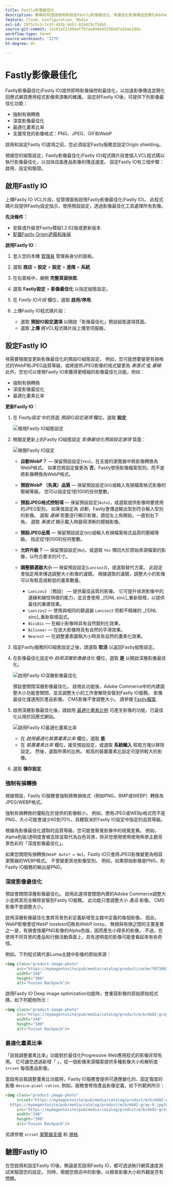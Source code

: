 ```yaml
---
title: Fastly影像最佳化
description: 瞭解如何透過啟用和設定Fastly影像最佳化，來最佳化影像傳送並簡化Adobe Commerce網站的影像管理。
feature: Cloud, Configuration, Media
exl-id: 20f5c5c3-7c43-493b-b651-82b023cf5db5
source-git-commit: 7a181af2149eef7bfaed4dd4d256b8fa19ae1dda
workflow-type: tm+mt
source-wordcount: '1275'
ht-degree: 0%

---
```


# Fastly影像最佳化

Fastly影像最佳化(Fastly IO)提供即時影像操控和最佳化，以加速影像傳送並簡化回應式網頁應用程式影像來源集的維護。 設定好Fastly IO後，可提供下列影像最佳化功能：

- 強制有損轉換
- 深度影像最佳化
- 最適化畫素比率
- 支援常見的影像格式：PNG、JPEG、GIF和WebP

啟用和設定Fastly IO選項之前，您必須設定Fastly服務並設定Origin shielding。

根據您的組態設定，Fastly影像最佳化(Fastly IO)程式碼片段會插入VCL程式碼以執行影像最佳化，以加快店面產品影像的傳送速度。 設定Fastly IO有三個步驟：啟用、設定和驗證。

## 啟用Fastly IO

上傳Fastly IO VCL片段，從管理面板啟用Fastly影像最佳化(Fastly IO)。 此程式碼片段提供Fastly設定指示，使用預設設定，透過影像最佳化工具處理所有影像。

**先決條件：**

- 安裝或升級至Fastly模組1.2.62版或更新版本
- [配置Fastly Origin遮蔽和後端](fastly-custom-cache-configuration.md#configure-back-ends-and-origin-shielding)

**啟用Fastly IO**：

1. 登入您的本機 [管理員](../../get-started/onboarding.md#access-your-admin-panel) 管理員身分的面板。

1. 選取 **商店** > **設定** > **設定** > **進階** > **系統**.

1. 在右窗格中，展開 **完整頁面快取**.

1. 選取 **Fastly設定** > **影像最佳化** 以指定組態設定。

1. 在 _Fastly IO片段_ 欄位，選取 **啟用/停用**.

1. 上傳Fastly IO程式碼片段：

   - 選取 **預設IO設定選項** 以開啟「影像最佳化」預設組態選項頁面。
   - 選取 **上傳** 將VCL程式碼片段上傳至伺服器。

## 設定Fastly IO

視需要檢閱並更新影像最佳化的預設IO組態設定。 例如，您可能想要變更有損格式的WebP和JPEG品質等級，或將提供JPEG影像的格式變更為 _漸進式_ 或 _基線_. 此外，您也可以使用Fastly IO來獲得更精細的影像最佳化功能，例如：

- 強制有損轉換
- 深度影像最佳化
- 最適化畫素比率

**更新Fastly IO**：

1. 在 _Fastly設定_ 中的頁面 _預設IO設定選項_ 欄位，選取 **設定**.

   ![檢視Fastly IO組態設定](../../assets/cdn/fastly-io-default-config.png)

1. 檢閱並更新上的Fastly IO組態設定 _影像最佳化預設設定選項_ 頁面：

   ![檢閱Fastly IO設定](../../assets/cdn/fastly-io-config-options.png)

   - **自動WebP？** — 保留預設設定(`Yes`)，在支援的瀏覽器中將影像轉換為WebP格式。 如果您將設定變更為 **否**，Fastly使用影像檔案型別，而不是將影像轉換為WebP格式。

   - **預設WebP （失真）品質** — 保留預設設定(`85`)或輸入有損檔案格式影像的壓縮等級。 您可以指定從1到100的任何整數。

   - **預設JPEG格式控制項**  — 保留預設設定(`Auto`)，或選取提供影像時要使用的JPEG型別。 如果值設定為 _自動_，Fastly會傳送輸出型別符合輸入型別的影像。 選取 _基線_ 若要逐行顯示影像，請從左上角開始，一直到右下角。 選取 _漸進式_ 顯示載入時變得清晰的模糊影像。

   - **預設JPEG品質** — 保留預設設定(`85`)或輸入有損檔案格式品質的壓縮等級。 指定從1到100的任何整數。

   - **允許升級？** — 保留預設設定(`No`)，或選取 `Yes` 傳回大於原始來源檔案的影像，以符合要求的尺寸。

   - **調整篩選器大小** — 保留預設設定(`Lancsoz3`)，或選取替代方案。 此設定會指定用來傳送調整大小影像的濾鏡。 根據選取的濾鏡，調整大小的影像可以有較高或較低的畫素數量。

      - `Lanczos3` （預設） — 提供最佳品質的影像。 它可提升偵測影像中的邊緣和線性特徵的能力，並且會使用 _[!DNL sinc]_重新取樣，以提供最佳的重建效果。
      - `Lanczos2` — 使用與相同的篩選器 `Lancsoz3` 但較不精確的 _[!DNL sinc]_重新取樣函式。
      - `Bicubic` — 在縮小影像時具有自然銳利化效果。
      - `Bilinear` — 在放大影像時具有自然的平滑效果。
      - `Nearest` — 在調整畫素圖稿大小時具有自然的畫素化效果。

1. 指定Fastly服務的IO組態設定之後，請選取 **取消** 以返回Fastly組態設定。

1. 在影像最佳化設定中 _啟用深層影像最佳化_ 欄位，選取 **是** 以開啟深層影像最佳化。

   ![啟用Fastly IO深層影像最佳化](../../assets/cdn/fastly-io-deep-image-config.png)

   預設會關閉深層影像最佳化。 啟用此功能後，Adobe Commerce中的內建調整大小功能會關閉，並且調整大小的工作會解除安裝到Fastly IO服務。 影像最佳化僅適用於產品影像。 CMS影像不會調整大小。 請參閱 [Fastly檔案](#deep-image-optimization).

1. 啟用深層影像最佳化後，請啟用 [最適化畫素比例](#adaptive-pixel-ratios) 可產生影像的功能，已最佳化以用於回應式網站。

   ![啟用Fastly IO最適化畫素比率](../../assets/cdn/fastly-io-config-adaptive-pixel.png)

   - 在 _啟用最適化裝置畫素比率_ 欄位，選取 **是**.
   - 在 _裝置畫素比率_ 欄位，接受預設設定，或選取 **系統輸入** 核取方塊以移除設定。 然後，選取所需的比例。 較高的裝置畫素比設定可提供較大的影像。

1. 選取 **儲存設定**.

### 強制有損轉換

根據預設，Fastly IO服務會強制將無損格式（例如PNG、BMP或WEBP）轉換為JPEG/WEBP格式。

強制有損轉換的優點在於提供的影像較小。
例如，使用JPEG或WEBp格式而不是PNG，大小可能會減少60到70%，具體取決於Fastly IO設定中指定的品質等級。

根據為影像最佳化選取的品質等級，您可能會察覺影像中的視覺差異。 例如，Alpha色版/透明度會被去除並取代為白色背景，除非您使用使用使用佈景主題背景色彩的「深度影像最佳化」。

如果您關閉有損轉換(`WebP Auto? = No`)，Fastly IO只會將JPEG影像變更為相容瀏覽器的WEBP格式。 不會變更其他影像型別。 例如，如果原始影像是PNG，則Fastly IO服務的輸出是PNG。

### 深度影像最佳化

預設會關閉深層影像最佳化。 啟用此選項會關閉內建的Adobe Commerce調整大小並將其完全解除安裝到Fastly IO服務。
此功能只會調整大小 _產品_ 影像。 CMS影像不會調整大小。

啟用深層影像最佳化會將背景色彩定義新增至主題中定義的每個影像。 因此，WebP影像會從WebP lossless切換為WebP lossy。 無損與有損之間的主要差異之一是，有損會捨棄PNG影像的Alpha色版，因而產生小得多的影像。 不過，在使用不同背景的產品和行銷活動頁面上，具有透明度的影像可能會看起來有些奇怪。

例如，下列程式碼代表Luma主題中影像的原始來源：

```html
<img class="product-image-photo"
     src="https://mymagentosite/pub/media/catalog/product/cache/f073062f50e48eb0f0998593e568d857/m/b/mb02-gray-0.jpg"
     width="240"
     height="300"
     alt="Fusion Backpack"/>
```

啟用Fastly IO Deep image optimization功能時，會重寫影像的原始原始程式碼，如下列範例所示：

```html
<img class="product-image-photo"
     src="https://mymagentosite/pub/media/catalog/product/m/b/mb02-gray-0.jpg?width=240&height=300&quality=80&bg-color=255,255,255&fit=bounds"
     width="240"
     height="300"
     alt="Fusion Backpack"/>
```

### 最適化畫素比率

「自我調整畫素比率」功能對於最佳化Progressive Web應用程式的影像非常有用。 它可讓您透過新增「 」，從一個影像來源檔案提供多種影像大小和解析度 `srcset` 每個產品影像。

當啟用自我調整畫素比功能時，Fastly IO服務會提供可適應變化的、固定寬度的影像 `device-pixel-ratios`.
例如，服務會修改產品影像定義，如下列範例所示：

```html
<img class="product-image-photo"
     srcset="https://mymagentosite/pub/media/catalog/product/m/b/mb02-gray-0.jpg?width=240&height=300&quality=80&bg-color=255,255,255&fit=bounds&dpr=2 2x,
  https://mymagentosite/pub/media/catalog/product/m/b/mb02-gray-0.jpg?width=240&height=300&quality=80&bg-color=255,255,255&fit=bounds&dpr=3 3x"
     src="https://mymagentosite/pub/media/catalog/product/m/b/mb02-gray-0.jpg?width=240&height=300&quality=80&bg-color=255,255,255&fit=bounds"
     width="240"
     height="300"
     alt="Fusion Backpack"/>
```

另請參閱 `srcset` [瀏覽器支援](https://caniuse.com/#feat=srcset) 和 [規格](https://html.spec.whatwg.org/multipage/embedded-content.html#attr-img-srcset).

## 驗證Fastly IO

在您啟用和設定Fastly IO後，無論是否啟用Fastly IO，都可透過執行網頁速度測試來驗證您的設定。 同時，檢閱您商店中的影像，以檢查影像大小和外觀是否有問題。
